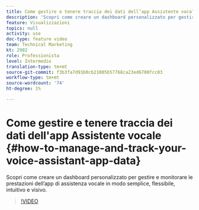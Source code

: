 ```yaml
---
title: Come gestire e tenere traccia dei dati dell’app Assistente vocale
description: 'Scopri come creare un dashboard personalizzato per gestire e monitorare le prestazioni dell’app di assistenza vocale in modo semplice, flessibile, intuitivo e visivo. '
feature: Visualizzazioni
topics: null
activity: use
doc-type: feature video
team: Technical Marketing
kt: 2902
role: Professionista
level: Intermedio
translation-type: tm+mt
source-git-commit: f3b3fa7d91b0cb21005b57768ca23ed6700fcc03
workflow-type: tm+mt
source-wordcount: '74'
ht-degree: 1%

---
```



# Come gestire e tenere traccia dei dati dell&#39;app Assistente vocale {#how-to-manage-and-track-your-voice-assistant-app-data}

Scopri come creare un dashboard personalizzato per gestire e monitorare le prestazioni dell’app di assistenza vocale in modo semplice, flessibile, intuitivo e visivo.

>[!VIDEO](https://video.tv.adobe.com/v/27224/?quality=9)
